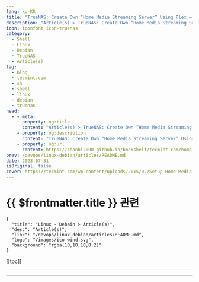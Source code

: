 ```yaml
---
lang: ko-KR
title: "TrueNAS: Create Own “Home Media Streaming Server” Using Plex – Part 3"
description: "Article(s) > TrueNAS: Create Own “Home Media Streaming Server” Using Plex – Part 3"
icon: iconfont icon-truenas
category: 
  - Shell
  - Linux
  - Debian
  - TrueNAS
  - Article(s)
tag: 
  - blog
  - tecmint.com
  - sh
  - shell
  - linux
  - debian
  - truenas
head:
  - - meta:
    - property: og:title
      content: "Article(s) > TrueNAS: Create Own “Home Media Streaming Server” Using Plex – Part 3"
    - property: og:description
      content: "TrueNAS: Create Own “Home Media Streaming Server” Using Plex – Part 3"
    - property: og:url
      content: https://chanhi2000.github.io/bookshelf/tecmint.com/home-media-streaming-server-using-plex-with-truenas.html
prev: /devops/linux-debian/articles/README.md
date: 2023-07-31
isOriginal: false
cover: https://tecmint.com/wp-content/uploads/2015/02/Setup-Home-Media-Server-with-Plex.webp
---
```


# {{ $frontmatter.title }} 관련

```component VPCard
{
  "title": "Linux - Debain > Article(s)",
  "desc": "Article(s)",
  "link": "/devops/linux-debian/articles/README.md",
  "logo": "/images/ico-wind.svg",
  "background": "rgba(10,10,10,0.2)"
}
```

[[toc]]

---

<SiteInfo
  name="TrueNAS: Create Own “Home Media Streaming Server” Using Plex – Part 3"
  desc="In this post, we will show you how to set up a home-based streaming server using the Plex Media Server plugin in TrueNAS."
  url="https://tecmint.com/home-media-streaming-server-using-plex-with-truenas"
  logo="https://tecmint.com/wp-content/uploads/2020/07/favicon.ico"
  preview="https://tecmint.com/wp-content/uploads/2015/02/Setup-Home-Media-Server-with-Plex.webp"/>

<!-- TODO: 작성 -->

---

<TagLinks />